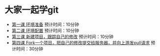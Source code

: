 # 大家一起学git

* [第一课 环境准备](1/README.md) 预计时间：10分钟
* [第二课 环境配置](2/README.md) 预计时间：10分钟
* [第三课 新建项目，跟踪自己的修改](3/README.md) 预计时间：10分钟
* [第四课 Fork一个项目，把自己的修改提交给服务器，并向上游发pull请求](4/README.md) 预计时间：30分钟 




